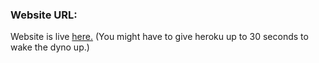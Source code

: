 ### Website URL:

Website is live [here.](https://yummyummyapp.herokuapp.com/) (You might have to give heroku up to 30 seconds to wake the dyno up.)
